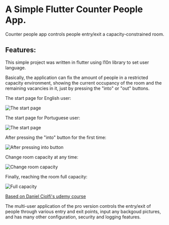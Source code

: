 # A Simple Flutter Counter People App.

Counter people app controls people entry/exit a capacity-constrained room.

## Features:

This simple project was written in flutter using l10n library to set user language.

Basically, the application can fix the amount of people in a restricted capacity environment, showing the current occupancy of the room and the remaining vacancies in it, just by pressing the "into" or "out" buttons.

The start page for English user:

![The start page](readme/images\/start_en.gif "The start page for English user")


The start page for Portuguese user:

![The start page](readme/images/start_pt.gif "The start page for Portuguese user")


After pressing the "into" button for the first time:

![After pressing into button](readme/images/after_press_into.gif "After pressing the 'into' button for the first time")

Change room capacity at any time:

![Change room capacity](readme/images/alter_capacity.gif "Change room capacity at any time")


Finally, reaching the room full capacity:

![Full capacity](readme/images/full_capacity.gif "Finally, reaching the room full capacity")


[Based on Daniel Ciolfi's udemy course](https://www.udemy.com/share/101Wim3@bL2WBnXJOyqEFUkkRTTFBdyhqzpZ32Q6N7CTpyPFdVlf_9YG0WhJUuuvZelTMLrW/)

The multi-user application of the pro version controls the entry/exit of people through various entry and exit points, input any backgoud pictures, and has many other configuration, security and logging features.